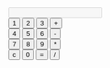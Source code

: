 <html>
<head>
  <title>Calculator</title>
</head>
<body>

  <form>
    <input type="text" id="display" disabled>
    <br>
    <input type="button" value="1" onclick="document.getElementById('display').value+='1'">
    <input type="button" value="2" onclick="document.getElementById('display').value+='2'">
    <input type="button" value="3" onclick="document.getElementById('display').value+='3'">
    <input type="button" value="+" onclick="document.getElementById('display').value+='+'">
    <br>
    <input type="button" value="4" onclick="document.getElementById('display').value+='4'">
    <input type="button" value="5" onclick="document.getElementById('display').value+='5'">
    <input type="button" value="6" onclick="document.getElementById('display').value+='6'">
    <input type="button" value="-" onclick="document.getElementById('display').value+='-'">
    <br>
    <input type="button" value="7" onclick="document.getElementById('display').value+='7'">
    <input type="button" value="8" onclick="document.getElementById('display').value+='8'">
    <input type="button" value="9" onclick="document.getElementById('display').value+='9'">
    <input type="button" value="*" onclick="document.getElementById('display').value+='*'">
    <br>
    <input type="button" value="c" onclick="document.getElementById('display').value=''">
    <input type="button" value="0" onclick="document.getElementById('display').value+='0'">
    <input type="button" value="=" onclick="document.getElementById('display').value=eval(document.getElementById('display').value)">
    <input type="button" value="/" onclick="document.getElementById('display').value+='/'">
    <br>
  </form>

</body>
</html>
